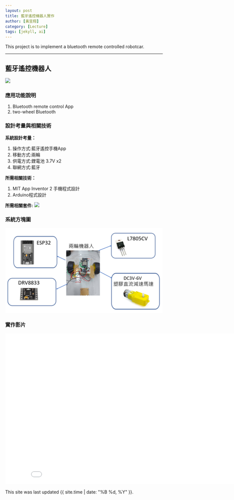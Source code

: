 ```yaml
---
layout: post
title: 藍牙遙控機器人實作
author: [黃昱翔]
category: [Lecture]
tags: [jekyll, ai]
---
```


This project is to implement a bluetooth remote controlled robotcar.

---
## 藍牙遙控機器人
![](https://github.com/rkuo2023/MCU-project/blob/main/images/ESP32_RoboCar.jpg?raw=true)


### 應用功能說明
1. Bluetooth remote control App 
2. two-wheel Bluetooth

### 設計考量與相關技術
**系統設計考量：**<br>
1. 操作方式:藍牙遙控手機App
2. 移動方式:兩輪 
3. 供電方式:鋰電池 3.7V x2
4. 聯網方式:藍牙

**所需相關技術：**
1. MIT App Inventor 2 手機程式設計 
2. Arduino程式設計

**所需相關套件:**
![](https://image.ruten.com.tw/g2/8/d4/16/21440347657238_872.jpg)

### 系統方塊圖
![](https://github.com/01053026/MCU-project/blob/main/images/robot.png?raw=true)

### 實作影片
<iframe width=854 height=480  src=["https://youtube.com/shorts/ft-H0kqWI4k?feature=share" title="YouTube video player" frameborder="0" allow="accelerometer; autoplay; clipboard-write; encrypted-media; gyroscope; picture-in-picture" allowfullscreen onload="onYouTubeIframeAPIReady()"></iframe>


This site was last updated {{ site.time | date: "%B %d, %Y" }}.
